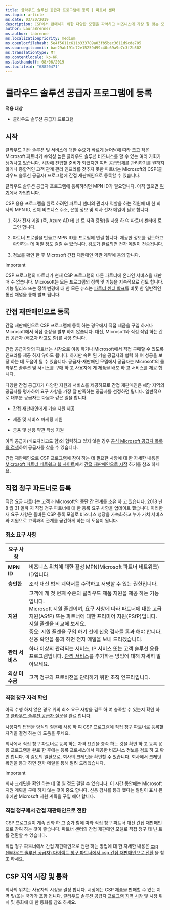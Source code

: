 ```yaml
---
title: 클라우드 솔루션 공급자 프로그램에 등록 | 파트너 센터
ms.topic: article
ms.date: 03/20/2019
description: CSP에서 판매하기 위한 다양한 모델을 파악하고 비즈니스에 가장 잘 맞는 모델 결정
author: LauraBrenner
ms.author: labrenne
ms.localizationpriority: medium
ms.openlocfilehash: 5e4f5611c611b333789a03fb5bec3611d9cde705
ms.sourcegitcommit: bae29ab191c72e15259d99c40c69a9e7c3f2b502
ms.translationtype: MT
ms.contentlocale: ko-KR
ms.lasthandoff: 08/06/2019
ms.locfileid: "68820471"
---
```

# <a name="enroll-in-the-cloud-solution-provider-program"></a>클라우드 솔루션 공급자 프로그램에 등록

**적용 대상**

- 클라우드 솔루션 공급자 프로그램  

## <a name="get-started"></a>시작

클라우드 기반 솔루션 및 서비스에 대한 수요가 빠르게 늘어남에 따라 크고 작은 Microsoft 파트너가 수익성 높은 클라우드 솔루션 비즈니스를 할 수 있는 여러 기회가 생겨나고 있습니다. 시장에 진입할 준비가 되었지만 여러 공급업체를 관리하기를 원하지 않거나 종합적인 고객 관계 관리 인프라를 갖추지 못한 파트너는 Microsoft의 CSP(클라우드 솔루션 공급자) 프로그램에 간접 재판매인으로 등록할 수 있습니다.

클라우드 솔루션 공급자 프로그램에 등록하려먼 MPN ID가 필요합니다. 아직 없으면 [여기](https://epe.mspartner.microsoft.com/EPE/portal/en-US?partnerid=)에서 가입합니다.

CSP 응용 프로그램을 완료 하려면 파트너 센터의 관리자 역할을 하는 직원에 대 한 회사의 MPN ID, 전체 비즈니스 주소, 은행 정보 및 회사 전자 메일이 필요 합니다.

1. 회사 전자 메일 (즉, Azure AD 테 넌 트 자격 증명)을 사용 하 여 파트너 센터에 로그인 합니다.

2. 파트너 프로필을 만들고 MPN ID를 프로필에 연결 합니다.
제공한 정보를 검토하고 확인하는 데 며칠 정도 걸릴 수 있습니다. 검토가 완료되면 전자 메일이 전송됩니다.

3. 정보를 확인 한 후 Microsoft 간접 재판매인 약관 계약에 동의 합니다.

> [!IMPORTANT]  
> CSP 프로그램의 파트너가 현재 CSP 프로그램의 다른 파트너에 온라인 서비스을 재판매 수 없습니다. Microsoft는 모든 프로그램의 정책 및 기능을 지속적으로 검토 합니다. 기능 릴리스 또는 정책 변경에 대 한 모든 뉴스는 [파트너 센터 발표](https://partner.microsoft.com/pcv/announcements)를 비롯 한 일반적인 통신 채널을 통해 발표 됩니다.

## <a name="enroll-as-an-indirect-reseller"></a>간접 재판매인으로 등록

간접 재판매인으로 CSP 프로그램에 등록 하는 경우에서 직접 제품을 구입 하거나 Microsoft에서 직접 송장을 발부 하지 않습니다. 대신, Microsoft와 직접 작업 하는 간접 공급자 (배포자 라고도 함)를 사용 합니다.

간접 공급자와의 파트너는 시장으로 이동 하거나 Microsoft에서 직접 구매할 수 있도록 인프라를 제공 하지 않아도 됩니다. 하지만 숙련 된 기술 공급자와 협력 하 여 성공을 보장 하는 데 도움이 될 수 있습니다. 공급자-재판매인 모델에서 공급자는 Microsoft의 클라우드 솔루션 및 서비스를 구매 하 고 사용자에 게 제품을 배포 하 고 서비스를 제공 합니다.

다양한 간접 공급자가 다양한 지원과 서비스를 제공하므로 간접 재판매인은 해당 지역의 공급자를 평가하여 요구 사항을 가장 잘 만족하는 공급자를 선정하면 됩니다. 일반적으로 대부분 공급자는 다음과 같은 일을 합니다.

- 간접 재판매인에게 기술 지원 제공

- 제품 및 서비스 마케팅 지원

- 금융 및 신용 약관 작성 지원

아직 공급자(배포자라고도 함)와 협력하고 있지 않은 경우 [공식 Microsoft 공급자 목록을 검색](https://partnercenter.microsoft.com/partner/find-a-provider)하여 공급자를 찾을 수 있습니다.

간접 재판매인으로 CSP 프로그램에 참여 하는 데 필요한 사항에 대 한 자세한 내용은 [Microsoft 파트너 네트워크 웹 사이트](https://partner.microsoft.com/)에서 [간접 재판매인으로 시작](https://partner.microsoft.com/cloud-solution-provider/whats-required) 하기를 참조 하세요. 

## <a name="enroll-as-a-direct-bill-partner"></a>직접 청구 파트너로 등록

직접 요금 파트너는 고객과 Microsoft의 종단 간 관계를 소유 하 고 있습니다. 2018 년 8 월 31 일까 지 직접 청구 파트너에 대 한 등록 요구 사항을 업데이트 했습니다. 이러한 새 요구 사항은 올바른 CSP 등록 모델로 비즈니스 성장을 가속화하고 부가 가치 서비스와 지원으로 고객과의 관계를 굳건하게 하는 데 도움이 됩니다. 

### <a name="minimum-requirements"></a>최소 요구 사항

|**요구 사항**|                             |
|--------------------------------|--------------------------------------------------------------|
|**MPN ID**   |비즈니스 위치에 대한 활성 MPN(Microsoft 파트너 네트워크) ID입니다.    |
|**승인한**   |조직 대신 법적 계약서를 수락하고 서명할 수 있는 권한입니다.|
|**지원**   |고객에 게 첫 번째 수준의 클라우드 제품 지원을 제공 하는 기능입니다. <br>Microsoft 지원 플랜이며, 요구 사항에 따라 파트너에 대한 고급 지원(ASfP) 또는 파트너에 대한 프리미어 지원(PSfP)입니다. [지원 플랜을 비교](https://partner.microsoft.com/support/partnersupport)해 보세요.<br> 중요: 지원 플랜을 구입 하기 전에 신용 검사를 통과 해야 합니다. 신용 확인을 통과 하면 전자 메일을 보내 드리겠습니다. |
|**관리 서비스**   |하나 이상의 관리되는 서비스, IP 서비스 또는 고객 솔루션 응용 프로그램입니다. [관리 서비스](https://partner.microsoft.com/business-opportunities/managed-services-provider)를 추가하는 방법에 대해 자세히 알아보세요.|
|**외상 미수금** |고객 청구와 프로비전을 관리하기 위한 조직 인프라입니다.

### <a name="verify-direct-bill-eligibility"></a>직접 청구 자격 확인

아직 수행 하지 않은 경우 위의 최소 요구 사항을 검토 하 여 충족할 수 있는지 확인 하 고 [클라우드 솔루션 공급자 질문](https://partner.microsoft.com/cloud-solution-provider/assessment)을 완료 합니다.

사용자의 답변을 양식의 질문에 사용 하 여 CSP 프로그램에 직접 청구 파트너로 등록할 자격을 결정 하는 데 도움을 주세요.

회사에서 직접 청구 파트너로 등록 하는 자격 요건을 충족 하는 것을 확인 하 고 등록 응용 프로그램을 완료 한 후에는 등록 프로세스에서 제공한 비즈니스 정보를 검토 하 고 확인 합니다. 이 검토의 일환으로, 회사의 크레딧을 확인할 수 있습니다. 회사에서 크레딧 확인을 통과 하면 전자 메일을 통해 알려 드리겠습니다.

>[!IMPORTANT]
>회사 크레딧을 확인 하는 데 몇 일 정도 걸릴 수 있습니다. 이 시간 동안에는 Microsoft 지원 계획을 구매 하지 않는 것이 중요 합니다. 신용 검사를 통과 했다는 알림이 표시 된 후에만 Microsoft 지원 계획을 구입 해야 합니다.

### <a name="transition-from-direct-bill-to-indirect-reseller"></a>직접 청구에서 간접 재판매인으로 전환

CSP 프로그램이 계속 진화 하 고 증가 함에 따라 직접 청구 파트너 대신 간접 재판매인으로 참여 하는 것이 좋습니다. 파트너 센터의 간접 재판매인 모델로 직접 청구 테 넌 트를 전환할 수 있습니다.

직접 청구 파트너에서 간접 재판매인으로 전환 하는 방법에 대 한 자세한 내용은 [csp (클라우드 솔루션 공급자) 다이렉트 청구 파트너에서 csp 간접 재판매인으로 전환](transition-direct-to-indirect.md) 을 참조 하세요.

## <a name="csp-regional-markets-and-currencies"></a>CSP 지역 시장 및 통화

회사의 위치는 사용자의 시장을 결정 합니다. 시장에는 CSP 제품을 판매할 수 있는 지역 및/또는 국가가 포함 됩니다. [클라우드 솔루션 공급자 프로그램 지역 시장 및](regional-authorization-overview.md) 시장 위치 및 통화에 대 한 통화를 참조 하세요.

